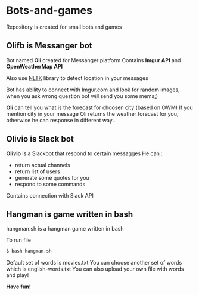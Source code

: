 # Bots-and-games
Repository is created for small bots and games

## Olifb is Messanger bot
Bot named **Oli** created for Messanger platform
Contains **Imgur API** and **OpenWeatherMap API**

Also use [NLTK](https://www.nltk.org) library to detect location in your messages

Bot has ability to connect with Imgur.com and look for random images, when you ask wrong question bot will send you some mems;)

**Oli** can tell you what is the forecast for choosen city (based on OWM)
If you mention city in your message Oli returns the weather forecast for you, otherwise he can response in different way..

## Olivio is Slack bot

**Olivio** is a Slackbot that respond to certain messagges
He can :
- return actual channels
- return list of users
- generate some quotes for you
- respond to some commands

Contains connection with Slack API

## Hangman is game written in bash

hangman.sh is a hangman game written in bash

To run file
```sh
$ bash hangman.sh
```

Default set of words is movies.txt
You can choose another set of words which is english-words.txt
You can also upload your own file with words and play!

**Have fun!**
